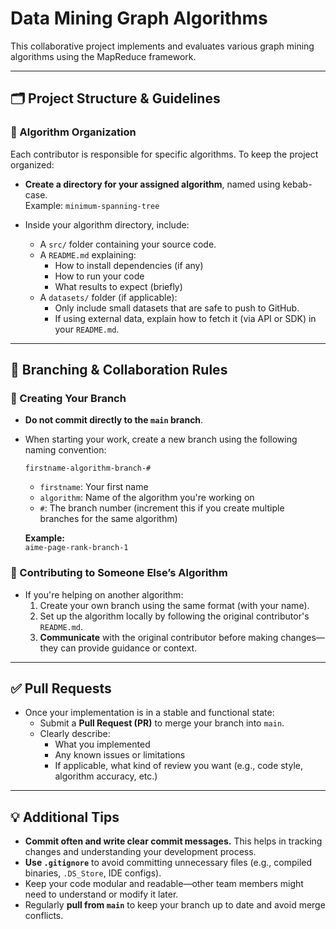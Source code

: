 # Data Mining Graph Algorithms

This collaborative project implements and evaluates various graph mining algorithms using the MapReduce framework.

---

## 🗂 Project Structure & Guidelines

### 📁 Algorithm Organization
Each contributor is responsible for specific algorithms. To keep the project organized:

- **Create a directory for your assigned algorithm**, named using kebab-case.  
  Example: `minimum-spanning-tree`

- Inside your algorithm directory, include:
  - A `src/` folder containing your source code.
  - A `README.md` explaining:
    - How to install dependencies (if any)
    - How to run your code
    - What results to expect (briefly)
  - A `datasets/` folder (if applicable):
    - Only include small datasets that are safe to push to GitHub.
    - If using external data, explain how to fetch it (via API or SDK) in your `README.md`.

---

## 🔀 Branching & Collaboration Rules

### 🌿 Creating Your Branch
- **Do not commit directly to the `main` branch**.
- When starting your work, create a new branch using the following naming convention:

  ```firstname-algorithm-branch-#```

  - `firstname`: Your first name
  - `algorithm`: Name of the algorithm you're working on
  - `#`: The branch number (increment this if you create multiple branches for the same algorithm)

  **Example:**  
  `aime-page-rank-branch-1`

### 🔧 Contributing to Someone Else’s Algorithm
- If you're helping on another algorithm:
  1. Create your own branch using the same format (with your name).
  2. Set up the algorithm locally by following the original contributor's `README.md`.
  3. **Communicate** with the original contributor before making changes—they can provide guidance or context.

---

## ✅ Pull Requests
- Once your implementation is in a stable and functional state:
  - Submit a **Pull Request (PR)** to merge your branch into `main`.
  - Clearly describe:
    - What you implemented
    - Any known issues or limitations
    - If applicable, what kind of review you want (e.g., code style, algorithm accuracy, etc.)

---

## 💡 Additional Tips
- **Commit often and write clear commit messages.** This helps in tracking changes and understanding your development process.
- **Use `.gitignore`** to avoid committing unnecessary files (e.g., compiled binaries, `.DS_Store`, IDE configs).
- Keep your code modular and readable—other team members might need to understand or modify it later.
- Regularly **pull from `main`** to keep your branch up to date and avoid merge conflicts.